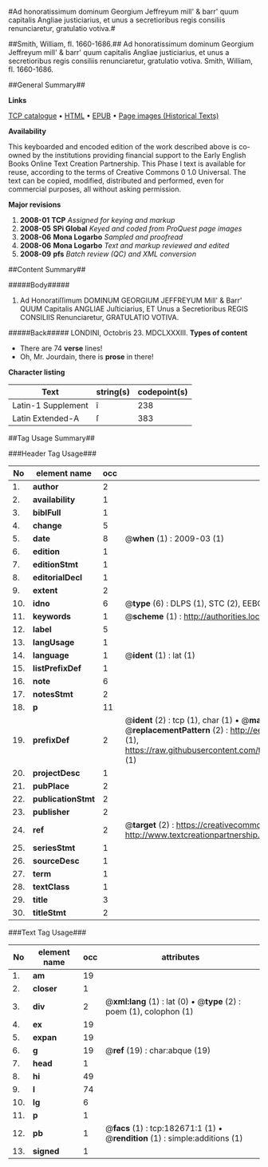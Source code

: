 #Ad honoratissimum dominum Georgium Jeffreyum mill' & barr' quum capitalis Angliae justiciarius, et unus a secretioribus regis consiliis renunciaretur, gratulatio votiva.#

##Smith, William, fl. 1660-1686.##
Ad honoratissimum dominum Georgium Jeffreyum mill' & barr' quum capitalis Angliae justiciarius, et unus a secretioribus regis consiliis renunciaretur, gratulatio votiva.
Smith, William, fl. 1660-1686.

##General Summary##

**Links**

[TCP catalogue](http://www.ota.ox.ac.uk/tcp/)  • 
[HTML](http://tei.it.ox.ac.uk/tcp/Texts-HTML/free/B05/B05895.html)  • 
[EPUB](http://tei.it.ox.ac.uk/tcp/Texts-EPUB/free/B05/B05895.epub) • 
[Page images (Historical Texts)](https://data.historicaltexts.jisc.ac.uk/view?pubId=eebo-99885246e&pageId=eebo-99885246e-182671-1)

**Availability**

This keyboarded and encoded edition of the
	       work described above is co-owned by the institutions
	       providing financial support to the Early English Books
	       Online Text Creation Partnership. This Phase I text is
	       available for reuse, according to the terms of Creative
	       Commons 0 1.0 Universal. The text can be copied,
	       modified, distributed and performed, even for
	       commercial purposes, all without asking permission.

**Major revisions**

1. __2008-01__ __TCP__ *Assigned for keying and markup*
1. __2008-05__ __SPi Global__ *Keyed and coded from ProQuest page images*
1. __2008-06__ __Mona Logarbo__ *Sampled and proofread*
1. __2008-06__ __Mona Logarbo__ *Text and markup reviewed and edited*
1. __2008-09__ __pfs__ *Batch review (QC) and XML conversion*

##Content Summary##

#####Body#####

1. Ad Honoratiſſimum DOMINUM GEORGIUM JEFFREYUM Mill' & Barr' QUUM Capitalis ANGLIAE Juſticiarius, ET Unus a Secretioribus REGIS CONSILIIS Renunciaretur, GRATULATIO VOTIVA.

#####Back#####
LONDINI, Octobris 23. MDCLXXXIII.
**Types of content**

  * There are 74 **verse** lines!
  * Oh, Mr. Jourdain, there is **prose** in there!

**Character listing**


|Text|string(s)|codepoint(s)|
|---|---|---|
|Latin-1 Supplement|î|238|
|Latin Extended-A|ſ|383|

##Tag Usage Summary##

###Header Tag Usage###

|No|element name|occ|attributes|
|---|---|---|---|
|1.|__author__|2||
|2.|__availability__|1||
|3.|__biblFull__|1||
|4.|__change__|5||
|5.|__date__|8| @__when__ (1) : 2009-03 (1)|
|6.|__edition__|1||
|7.|__editionStmt__|1||
|8.|__editorialDecl__|1||
|9.|__extent__|2||
|10.|__idno__|6| @__type__ (6) : DLPS (1), STC (2), EEBO-CITATION (1), PROQUEST (1), VID (1)|
|11.|__keywords__|1| @__scheme__ (1) : http://authorities.loc.gov/ (1)|
|12.|__label__|5||
|13.|__langUsage__|1||
|14.|__language__|1| @__ident__ (1) : lat (1)|
|15.|__listPrefixDef__|1||
|16.|__note__|6||
|17.|__notesStmt__|2||
|18.|__p__|11||
|19.|__prefixDef__|2| @__ident__ (2) : tcp (1), char (1)  •  @__matchPattern__ (2) : ([0-9\-]+):([0-9IVX]+) (1), (.+) (1)  •  @__replacementPattern__ (2) : http://eebo.chadwyck.com/downloadtiff?vid=$1&page=$2 (1), https://raw.githubusercontent.com/textcreationpartnership/Texts/master/tcpchars.xml#$1 (1)|
|20.|__projectDesc__|1||
|21.|__pubPlace__|2||
|22.|__publicationStmt__|2||
|23.|__publisher__|2||
|24.|__ref__|2| @__target__ (2) : https://creativecommons.org/publicdomain/zero/1.0/ (1), http://www.textcreationpartnership.org/docs/. (1)|
|25.|__seriesStmt__|1||
|26.|__sourceDesc__|1||
|27.|__term__|1||
|28.|__textClass__|1||
|29.|__title__|3||
|30.|__titleStmt__|2||


###Text Tag Usage###

|No|element name|occ|attributes|
|---|---|---|---|
|1.|__am__|19||
|2.|__closer__|1||
|3.|__div__|2| @__xml:lang__ (1) : lat (0)  •  @__type__ (2) : poem (1), colophon (1)|
|4.|__ex__|19||
|5.|__expan__|19||
|6.|__g__|19| @__ref__ (19) : char:abque (19)|
|7.|__head__|1||
|8.|__hi__|49||
|9.|__l__|74||
|10.|__lg__|6||
|11.|__p__|1||
|12.|__pb__|1| @__facs__ (1) : tcp:182671:1 (1)  •  @__rendition__ (1) : simple:additions (1)|
|13.|__signed__|1||
